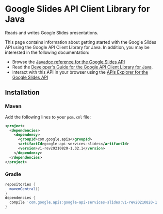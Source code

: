 # Google Slides API Client Library for Java

Reads and writes Google Slides presentations.

This page contains information about getting started with the Google Slides API
using the Google API Client Library for Java. In addition, you may be interested
in the following documentation:

* Browse the [Javadoc reference for the Google Slides API][javadoc]
* Read the [Developer's Guide for the Google API Client Library for Java][google-api-client].
* Interact with this API in your browser using the [APIs Explorer for the Google Slides API][api-explorer]

## Installation

### Maven

Add the following lines to your `pom.xml` file:

```xml
<project>
  <dependencies>
    <dependency>
      <groupId>com.google.apis</groupId>
      <artifactId>google-api-services-slides</artifactId>
      <version>v1-rev20210820-1.32.1</version>
    </dependency>
  </dependencies>
</project>
```

### Gradle

```gradle
repositories {
  mavenCentral()
}
dependencies {
  compile 'com.google.apis:google-api-services-slides:v1-rev20210820-1.32.1'
}
```

[javadoc]: https://googleapis.dev/java/google-api-services-slides/latest/index.html
[google-api-client]: https://github.com/googleapis/google-api-java-client/
[api-explorer]: https://developers.google.com/apis-explorer/#p/slides/v1/
